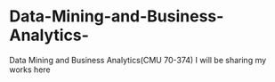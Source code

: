 # Data-Mining-and-Business-Analytics-
Data Mining and Business Analytics(CMU 70-374)
I will be sharing my works here
